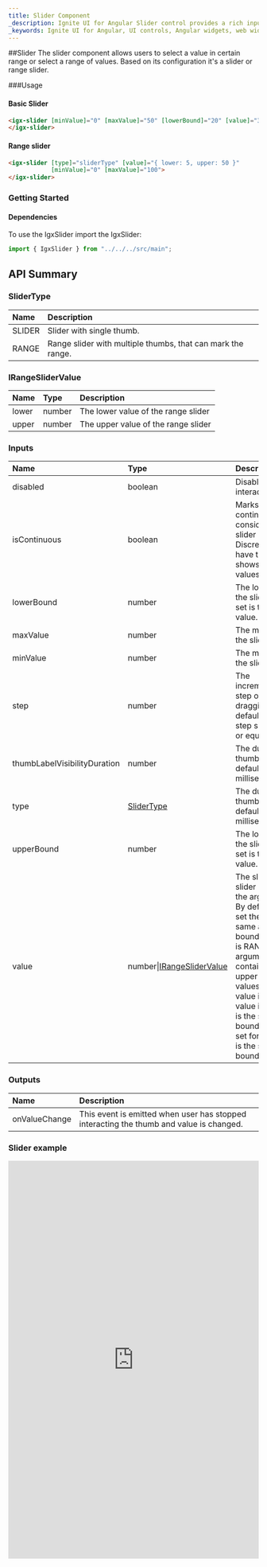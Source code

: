 ```yaml
---
title: Slider Component
_description: Ignite UI for Angular Slider control provides a rich input for value selection and delivers consistent experience across browsers.
_keywords: Ignite UI for Angular, UI controls, Angular widgets, web widgets, UI widgets, Angular, Native Angular Components Suite, Native Angular Controls, Native Angular Components Library, Angular Slider components, Angular Slider controls
---
```


##Slider
The slider component allows users to select a value in certain range or select a range of values. 
Based on its configuration it's a slider or range slider.

###Usage
#### Basic Slider

```html
<igx-slider [minValue]="0" [maxValue]="50" [lowerBound]="20" [value]="30">
</igx-slider>
```

#### Range slider

```html
<igx-slider [type]="sliderType" [value]="{ lower: 5, upper: 50 }"
            [minValue]="0" [maxValue]="100">
</igx-slider>
```

### Getting Started

#### Dependencies

To use the IgxSlider import the IgxSlider:

```typescript
import { IgxSlider } from "../../../src/main";
```

## API Summary

### SliderType

| Name | Description |
| :--- | :---------- |
| SLIDER | Slider with single thumb. |
| RANGE | Range slider with multiple thumbs, that can mark the range. |

### IRangeSliderValue

| Name | Type | Description |
| :--- | :--- | :---------- |
| lower | number | The lower value of the range slider |
| upper | number | The upper value of the range slider |


### Inputs

| Name | Type | Description |
| :--- | :--- | :--- |
| disabled | boolean | Disables or enables UI interaction. |
| isContinuous | boolean | Marks slider as continuous. By default is considered that the slider is discrete. Discrete slider does not have ticks and does not shows bubble labels for values. |
| lowerBound | number | The lower boundary of the slider value. If not set is the same as min value. |
| maxValue | number | The maximal value for the slider. |
| minValue | number | The minimal value for the slider. |
| step | number | The incremental/decremental step of the value when dragging the thumb. The default step is 1, and step should not be less or equal than 0. |
| thumbLabelVisibilityDuration | number | The duration visibility of thumbs labels. The default value is 750 milliseconds. |
| type | [SliderType](#slidertype) | The duration visibility of thumbs labels. The default value is 750 milliseconds. |
| upperBound | number | The lower boundary of the slider value. If not set is the same as min value. |
| value | number\|[IRangeSliderValue](#irangeslidervalue) | The slider value. If the slider is of type SLIDER the argument is number. By default if no value is set the default value is same as lower upper bound. If the slider type is RANGE the the argument is object containing lower and upper properties for the values.  By default if no value is set the default value is for lower value it is the same as lower bound and if no value is set for the upper value it is the same as the upper bound.

### Outputs

| Name | Description |
| :--- | :--- | 
| onValueChange  | This event is emitted when user has stopped interacting the thumb and value is changed.  |


### Slider example
<div class="sample-container" style="height: 500px">
    <iframe frameborder="0" seamless width="100%" height="800px" src="https://embed.plnkr.co/oSE8Ux47XGvBAxPZOQyq/?show=preview&sidebar=false"></iframe>
</div>
